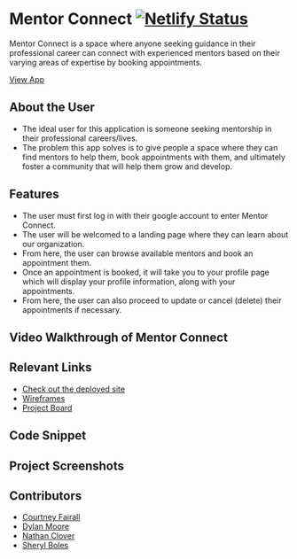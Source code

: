 # Mentor Connect  [![Netlify Status](https://api.netlify.com/api/v1/badges/4ab7e730-7ed3-4cfd-a988-66195e79a991/deploy-status)](https://mentorship-connect.netlify.app/)

Mentor Connect is a space where anyone seeking guidance in their professional career can connect with experienced mentors based on their varying areas of expertise by booking appointments.

[View App](#https://mentorship-connect.netlify.app/)

## About the User
- The ideal user for this application is someone seeking mentorship in their professional careers/lives.
- The problem this app solves is to give people a space where they can find mentors to help them, book appointments with them, and ultimately foster a community that will help them grow and develop.

## Features 
- The user must first log in with their google account to enter Mentor Connect.
- The user will be welcomed to a landing page where they can learn about our organization.
- From here, the user can browse available mentors and book an appointment them.
- Once an appointment is booked, it will take you to your profile page which will display your profile information, along with your appointments. 
- From here, the user can also proceed to update or cancel (delete) their appointments if necessary.

## Video Walkthrough of Mentor Connect


## Relevant Links 
- [Check out the deployed site](#https://mentorship-connect.netlify.app/)
- [Wireframes](#https://www.figma.com/file/ijqNETxi8pzegsJaCBDr2U/Mentorship?type=design&node-id=1-21&mode=design&t=cYDqFXFpQsptKU2K-0)
- [Project Board](#https://github.com/orgs/nss-evening-cohort-24/projects/30/views/1)

## Code Snippet 

## Project Screenshots 

## Contributors
- [Courtney Fairall](https://github.com/cnfairall)
- [Dylan Moore](https://github.com/dylankmoore)
- [Nathan Clover](https://github.com/cloverww04)
- [Sheryl Boles](https://github.com/reneesb)
